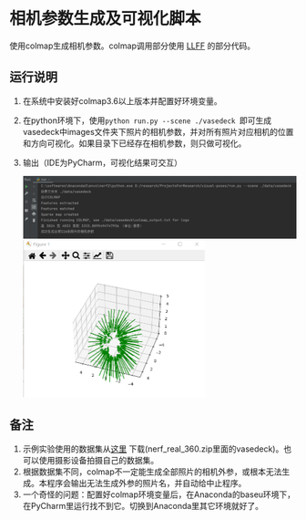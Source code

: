 # 相机参数生成及可视化脚本

使用colmap生成相机参数。colmap调用部分使用 [LLFF](https://github.com/Fyusion/LLFF) 的部分代码。
## 运行说明
1. 在系统中安装好colmap3.6以上版本并配置好环境变量。

2. 在python环境下，使用```python run.py --scene ./vasedeck ```即可生成vasedeck中images文件夹下照片的相机参数，并对所有照片对应相机的位置和方向可视化。如果目录下已经存在相机参数，则只做可视化。

3. 输出（IDE为PyCharm，可视化结果可交互）

   <img src="./pic/命令行输出.png" alt="命令行输出" style="zoom:50%;" />
   <img src="./pic/可视化.png" alt="可视化" style="zoom:50%;" />
## 备注
1. 示例实验使用的数据集从[这里](https://drive.google.com/drive/folders/128yBriW1IG_3NJ5Rp7APSTZsJqdJdfc1) 下载(nerf_real_360.zip里面的vasedeck)。也可以使用摄影设备拍摄自己的数据集。
2. 根据数据集不同，colmap不一定能生成全部照片的相机外参，或根本无法生成。本程序会输出无法生成外参的照片名，并自动给中止程序。
3. 一个奇怪的问题：配置好colmap环境变量后，在Anaconda的baseu环境下，在PyCharm里运行找不到它。切换到Anaconda里其它环境就好了。




